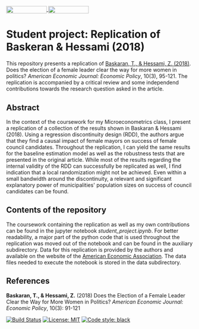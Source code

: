 
<a href="https://nbviewer.jupyter.org/github/HumanCapitalAnalysis/student-project-DaLueke/blob/master/student_project.ipynb"
   target="_parent">
   <img align="center" 
  src="https://raw.githubusercontent.com/jupyter/design/master/logos/Badges/nbviewer_badge.png" 
      width="109" height="20"> 
</a> 
<a href="https://mybinder.org/v2/gh/HumanCapitalAnalysis/student-project-DaLueke/master?filepath=student_project.ipynb"
    target="_parent">
    <img align="center"
       src="https://mybinder.org/badge_logo.svg"
       width="109" height="20">
</a>

# Student project: Replication of Baskeran & Hessami (2018)
This repository presents a replication of [Baskaran, T., & Hessami, Z. (2018)](https://www.aeaweb.org/articles?id=10.1257/pol.20170045). Does the election of a female leader clear the way for more women in politics? *American Economic Journal: Economic Policy*, 10(3), 95-121. The replication is accompanied by a critical review and some independend contributions towards the research question asked in the article.

## Abstract
In the context of the coursework for my Microeconometrics class, I present a replication of a collection of the results shown in Baskaran & Hessami (2018). Using a regression discontinuity design (RDD), the authors argue that they find a causal impact of female mayors on success of female council candidates. Throughout the replication, I can yield the same results for the baseline estimation model as well as the robustness tests that are presented in the original article. While most of the results regarding the internal validity of the RDD can successfully be replicated as well, I find indication that a local randomization might not be achieved. Even within a small bandwidth around the discontinuity, a relevant and significant explanatory power of municipalities' population sizes on success of council candidates can be found. 

## Contents of the repository
The coursework containing the replication as well as my own contributions can be found in the jupyter notebook *student_project.ipynb*. For better readability, a major part of the python code that is used throughout the replication was moved out of the notebook and can be found in the auxiliary subdirectory. Data for this replication is provided by the authors and available on the website of the [American Economic Association](https://www.aeaweb.org/doi/10.1257/pol.20170045.data). The data files needed to execute the notebook is stored in the data subdirectory.

## References
**Baskaran, T., & Hessami, Z.** (2018) Does the Election of a Female Leader Clear the Way for More Women in Politics? *American Economic Journal: Economic Policy*, 10(3): 91-121

[![Build Status](https://travis-ci.org/HumanCapitalAnalysis/student-project-DaLueke.svg?branch=master)](https://travis-ci.org/HumanCapitalAnalysis/student-project-DaLueke) [![License: MIT](https://img.shields.io/badge/License-MIT-blue.svg)](HumanCapitalAnalysis/student-project-template/blob/master/LICENSE)
[![Code style: black](https://img.shields.io/badge/code%20style-black-000000.svg)](https://github.com/ambv/black)

